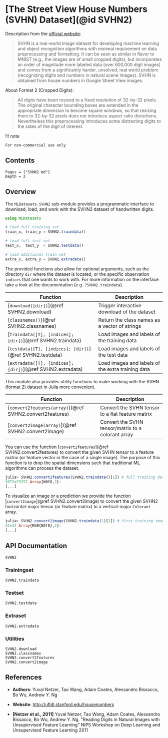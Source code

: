 # [The Street View House Numbers (SVHN) Dataset](@id SVHN2)

Description from the [official
website](http://ufldl.stanford.edu/housenumbers/):

> SVHN is a real-world image dataset for developing machine
> learning and object recognition algorithms with minimal
> requirement on data preprocessing and formatting. It can be
> seen as similar in flavor to MNIST (e.g., the images are of
> small cropped digits), but incorporates an order of magnitude
> more labeled data (over 600,000 digit images) and comes from a
> significantly harder, unsolved, real world problem (recognizing
> digits and numbers in natural scene images). SVHN is obtained
> from house numbers in Google Street View images.

About Format 2 (Cropped Digits):

> All digits have been resized to a fixed resolution of 32-by-32
> pixels. The original character bounding boxes are extended in
> the appropriate dimension to become square windows, so that
> resizing them to 32-by-32 pixels does not introduce aspect
> ratio distortions. Nevertheless this preprocessing introduces
> some distracting digits to the sides of the digit of interest.

!!! note

    For non-commercial use only

## Contents

```@contents
Pages = ["SVHN2.md"]
Depth = 3
```

## Overview

The `MLDatasets.SVHN2` sub-module provides a programmatic
interface to download, load, and work with the SVHN2 dataset of
handwritten digits.

```julia
using MLDatasets

# load full training set
train_x, train_y = SVHN2.traindata()

# load full test set
test_x,  test_y  = SVHN2.testdata()

# load additional train set
extra_x, extra_y = SVHN2.extradata()
```

The provided functions also allow for optional arguments, such as
the directory `dir` where the dataset is located, or the specific
observation `indices` that one wants to work with. For more
information on the interface take a look at the documentation
(e.g. `?SVHN2.traindata`).

Function | Description
---------|-------------
[`download([dir])`](@ref SVHN2.download) | Trigger interactive download of the dataset
[`classnames()`](@ref SVHN2.classnames) | Return the class names as a vector of strings
[`traindata([T], [indices]; [dir])`](@ref SVHN2.traindata) | Load images and labels of the training data
[`testdata([T], [indices]; [dir])`](@ref SVHN2.testdata) | Load images and labels of the test data
[`extradata([T], [indices]; [dir])`](@ref SVHN2.extradata) | Load images and labels of the extra training data

This module also provides utility functions to make working with
the SVHN (format 2) dataset in Julia more convenient.

Function | Description
---------|-------------
[`convert2features(array)`](@ref SVHN2.convert2features) | Convert the SVHN tensor to a flat feature matrix
[`convert2image(array)`](@ref SVHN2.convert2image) | Convert the SVHN tensor/matrix to a colorant array

You can use the function
[`convert2features`](@ref SVHN2.convert2features) to convert
the given SVHN tensor to a feature matrix (or feature vector
in the case of a single image). The purpose of this function is
to drop the spatial dimensions such that traditional ML
algorithms can process the dataset.

```julia
julia> SVHN2.convert2features(SVHN2.traindata()[1]) # full training data
3072×73257 Array{N0f8,2}:
[...]
```

To visualize an image or a prediction we provide the function
[`convert2image`](@ref SVHN2.convert2image) to convert the
given SVHN2 horizontal-major tensor (or feature matrix) to a
vertical-major `Colorant` array.

```julia
julia> SVHN2.convert2image(SVHN2.traindata(1)[1]) # first training image
32×32 Array{RGB{N0f8},2}:
[...]
```

## API Documentation

```@docs
SVHN2
```

### Trainingset

```@docs
SVHN2.traindata
```

### Testset

```@docs
SVHN2.testdata
```

### Extraset

```@docs
SVHN2.extradata
```

### Utilities

```@docs
SVHN2.download
SVHN2.classnames
SVHN2.convert2features
SVHN2.convert2image
```

## References

- **Authors**: Yuval Netzer, Tao Wang, Adam Coates, Alessandro Bissacco, Bo Wu, Andrew Y. Ng

- **Website**: http://ufldl.stanford.edu/housenumbers

- **[Netzer et al., 2011]** Yuval Netzer, Tao Wang, Adam Coates, Alessandro Bissacco, Bo Wu, Andrew Y. Ng. "Reading Digits in Natural Images with Unsupervised Feature Learning" NIPS Workshop on Deep Learning and Unsupervised Feature Learning 2011
